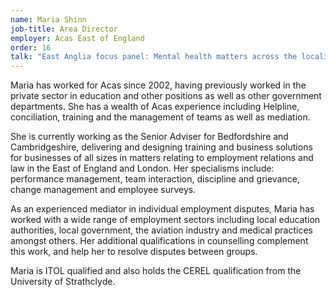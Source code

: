 ```yaml
---
name: Maria Shinn
job-title: Area Director
employer: Acas East of England
order: 16
talk: "East Anglia focus panel: Mental health matters across the locality – Strategies for positive mental health throughout our region"
---
```


Maria has worked for Acas since 2002, having previously worked in the private sector in education and other positions as well as other government departments. She has a wealth of Acas experience including Helpline, conciliation, training and the management of teams as well as mediation.

She is currently working as the Senior Adviser for Bedfordshire and Cambridgeshire, delivering and designing training and business solutions for businesses of all sizes in matters relating to employment relations and law in the East of England and London. Her specialisms include: performance management, team interaction, discipline and grievance, change management and employee surveys.

As an experienced mediator in individual employment disputes, Maria has worked with a wide range of employment sectors including local education authorities, local government, the aviation industry and medical practices amongst others. Her additional qualifications in counselling complement this work, and help her to resolve disputes between groups.

Maria is ITOL qualified and also holds the CEREL qualification from the University of Strathclyde.
